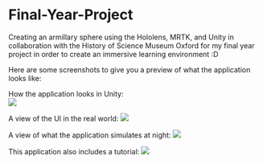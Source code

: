 # Final-Year-Project
Creating an armillary sphere using the Hololens, MRTK, and Unity in collaboration with the History of Science Museum Oxford for my final year project in order to create an immersive learning environment :D

Here are some screenshots to give you a preview of what the application looks like:

How the application looks in Unity:<br> <img src=ArmillarySphere/Assets/Screenshots/UI.JPG>

A view of the UI in the real world: <img src=ArmillarySphere/Assets/Screenshots/HololensAR4.jpg>

A view of what the application simulates at night: <img src=ArmillarySphere/Assets/Screenshots/NightUltimateSky.JPG>

This application also includes a tutorial: <img src=ArmillarySphere/Assets/Screenshots/VideoTutorial.JPG>
